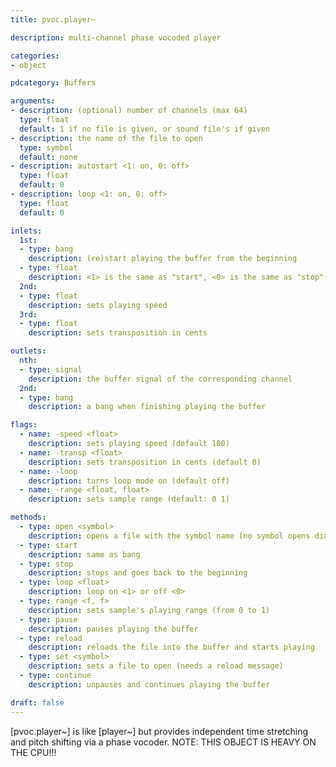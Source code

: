 ```yaml
---
title: pvoc.player~

description: multi-channel phase vocoded player

categories:
- object

pdcategory: Buffers

arguments:
- description: (optional) number of channels (max 64)
  type: float
  default: 1 if no file is given, or sound file's if given
- description: the name of the file to open
  type: symbol
  default: none
- description: autostart <1: on, 0: off>
  type: float
  default: 0
- description: loop <1: on, 0: off>
  type: float
  default: 0

inlets:
  1st:
  - type: bang
    description: (re)start playing the buffer from the beginning
  - type: float
    description: <1> is the same as "start", <0> is the same as "stop"
  2nd:
  - type: float
    description: sets playing speed
  3rd:
  - type: float
    description: sets transposition in cents

outlets:
  nth:
  - type: signal
    description: the buffer signal of the corresponding channel
  2nd:
  - type: bang
    description: a bang when finishing playing the buffer

flags:
  - name: -speed <float>
    description: sets playing speed (default 100)
  - name: -transp <float>
    description: sets transposition in cents (default 0)
  - name: -loop
    description: turns loop mode on (default off)
  - name: -range <float, float>
    description: sets sample range (default: 0 1)

methods:
  - type: open <symbol>
    description: opens a file with the symbol name (no symbol opens dialog box) and starts playing
  - type: start
    description: same as bang
  - type: stop
    description: stops and goes back to the beginning
  - type: loop <float>
    description: loop on <1> or off <0>
  - type: range <f, f>
    description: sets sample's playing range (from 0 to 1)
  - type: pause
    description: pauses playing the buffer
  - type: reload
    description: reloads the file into the buffer and starts playing
  - type: set <symbol>
    description: sets a file to open (needs a reload message)
  - type: continue
    description: unpauses and continues playing the buffer

draft: false
---
```


[pvoc.player~] is like [player~] but provides independent time stretching and pitch shifting via a phase vocoder. NOTE: THIS OBJECT IS HEAVY ON THE CPU!!!

